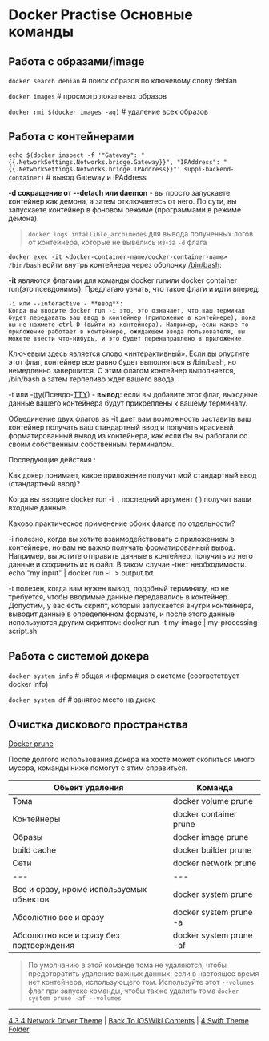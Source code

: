 # Docker Practise Основные команды

## Работа с образами/image

`docker search debian` # поиск образов по ключевому слову debian

`docker images` # просмотр локальных образов

`docker rmi $(docker images -aq)` # удаление всех образов

## Работа с контейнерами

`echo $(docker inspect -f '"Gateway": "{{.NetworkSettings.Networks.bridge.Gateway}}", "IPAddress": "{{.NetworkSettings.Networks.bridge.IPAddress}}"' suppi-backend-container)` # вывод Gateway и IPAddress



**-d сокращение от --detach или daemon** - вы просто запускаете контейнер как демона, а затем отключаетесь от него. По сути, вы запускаете контейнер в фоновом режиме (программами в режиме демона).

> `docker logs infallible_archimedes` для вывода полученных логов от контейнера, которые не вывелись из-за `-d` флага

`docker exec -it <docker-container-name/docker-container-name> /bin/bash` войти внутрь контейнера через оболочку [/bin/bash](/1%20Common//1.3%20Terminal/1.3.3%20CLI/1.3.3.1%20Bash.md):

**-it** являются флагами для команды docker runили docker container run(это псевдонимы). Предлагаю узнать, что такое флаги и идти вперед:

    -i или --interactive - **ввод**:
    Когда вы вводите docker run -i это, это означает, что ваш терминал будет передавать ваш ввод в контейнер (приложение в контейнере), пока вы не нажмете ctrl-D (выйти из контейнера). Например, если какое-то приложение работает в контейнере, ожидающем ввода пользователя, вы можете ввести что-нибудь, и это будет перенаправлено в приложение.

Ключевым здесь является слово «интерактивный». Если вы опустите этот флаг, контейнер все равно будет выполняться в /bin/bash, но немедленно завершится. С этим флагом контейнер выполняется, /bin/bash а затем терпеливо ждет вашего ввода.

-t или -[tty](/1%20Common/1.3%20Terminal/1.3.1%20Teminal.md)(Псевдо-[TTY](/1%20Common/1.3%20Terminal/1.3.1%20Teminal.md)) - **вывод**:
если вы добавите этот флаг, выходные данные вашего контейнера будут прикреплены к вашему терминалу.

Объединение двух флагов as -it дает вам возможность заставить ваш контейнер получать ваш стандартный ввод и получать красивый форматированный вывод из контейнера, как если бы вы работали со своим собственным собственным терминалом.

Последующие действия :

Как докер понимает, какое приложение получит мой стандартный ввод (стандартный ввод)?

Когда вы вводите docker run -i <image> <app>, последний аргумент ( <app>) получит ваши входные данные.

Каково практическое применение обоих флагов по отдельности?

-i полезно, когда вы хотите взаимодействовать с приложением в контейнере, но вам не важно получать форматированный вывод. Например, вы хотите отправить данные в контейнер, получить из него данные и сохранить их в файл. В таком случае -tнет необходимости.
echo "my input" | docker run -i <image> > output.txt

-t полезен, когда вам нужен вывод, подобный терминалу, но не требуется, чтобы вводимые данные передавались в контейнер. Допустим, у вас есть скрипт, который запускается внутри контейнера, выводит данные в определенном формате, и после этого данные используются другим скриптом:
docker run -t my-image | my-processing-script.sh

## Работа с системой докера

`docker system info` # общая информация о системе (соответствует docker info)

`docker system df` # занятое место на диске

## Очистка дискового пространства

[Docker prune](https://docs.docker.com/reference/cli/docker/system/prune/)

После долгого использования докера на хосте может скопиться много мусора, команды ниже помогут с этим справиться.

| Обьект удаления | Команда |
|---|---|
| Тома |docker volume prune |
| Контейнеры | docker container prune |
| Образы | docker image prune |
| build cache | docker builder prune |
| Сети | docker network prune |
| --- | --- |
| Все и сразу, кроме используемых объектов | docker system prune |
| Абсолютно все и сразу | docker system prune -a |
| Абсолютно все и сразу без подтверждения | docker system prune -af |

> По умолчанию в этой команде тома не удаляются, чтобы предотвратить удаление важных данных, если в настоящее время нет контейнера, использующего том. Используйте этот `--volumes` флаг при запуске команды, чтобы также удалить тома `docker system prune -af --volumes`

---

[4.3.4 Network Driver Theme](./4.3.4%20NetworkDriver.md) | [Back To iOSWiki Contents](https://github.com/eldaroid/iOSWiki) | [4 Swift Theme Folder](/5%20Swift/)